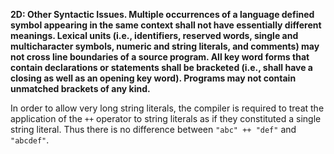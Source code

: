 **2D: Other Syntactic Issues.  Multiple occurrences of a language defined symbol appearing in the same context shall not have essentially different meanings. Lexical units (i.e., identifiers, reserved words, single and multicharacter symbols, numeric and string literals, and comments) may not cross line boundaries of a source program. All key word forms that contain declarations or statements shall be bracketed (i.e., shall have a closing as well as an opening key word). Programs may not contain unmatched brackets of any kind.**

In order to allow very long string literals,
the compiler is required to treat the application of the `++` operator
to string literals as if they constituted a single string literal.
Thus there is no difference between `"abc" ++ "def"` and `"abcdef"`.
